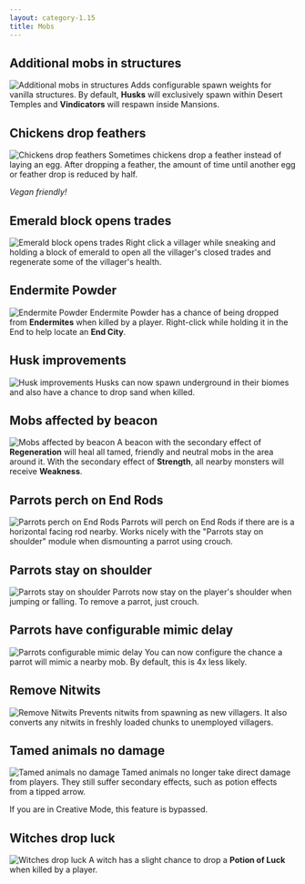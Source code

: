 ```yaml
---
layout: category-1.15
title: Mobs
---
```


## Additional mobs in structures
![Additional mobs in structures](https://i.postimg.cc/SNqBYFV3/Additional-mobs-in-structures.png)
Adds configurable spawn weights for vanilla structures.  By default, **Husks** will exclusively spawn within Desert Temples and **Vindicators** will respawn inside Mansions.

## Chickens drop feathers
![Chickens drop feathers](https://i.postimg.cc/NMDVKF01/Chickens_drop_feathers.png)
Sometimes chickens drop a feather instead of laying an egg.  After dropping a feather, the amount of time until another egg or feather drop is reduced by half.

*Vegan friendly!* 

## Emerald block opens trades
![Emerald block opens trades](https://i.postimg.cc/BvDpCtng/Emerald-block-opens-trades.png)
Right click a villager while sneaking and holding a block of emerald to open all the villager's closed trades and regenerate some of the villager's health.

## Endermite Powder
![Endermite Powder](https://i.postimg.cc/LXpTQRqM/Endermite-powder.png)
Endermite Powder has a chance of being dropped from **Endermites** when killed by a player.  Right-click while holding it in the End to help locate an **End City**.

## Husk improvements
![Husk improvements](https://i.postimg.cc/hjcLbrwD/Husk-improvements.png)
Husks can now spawn underground in their biomes and also have a chance to drop sand when killed.

## Mobs affected by beacon
![Mobs affected by beacon](https://i.postimg.cc/j2jyBjtB/Mobs-affected-by-beacon.png)
A beacon with the secondary effect of **Regeneration** will heal all tamed, friendly and neutral mobs in the area around it.  With the secondary effect of **Strength**, all nearby monsters will receive **Weakness**.

## Parrots perch on End Rods
![Parrots perch on End Rods](https://i.postimg.cc/qv3K0SSv/Parrots-perch-on-End-Rods.png)
Parrots will perch on End Rods if there are is a horizontal facing rod nearby.  Works nicely with the "Parrots stay on shoulder" module when dismounting a parrot using crouch.

## Parrots stay on shoulder
![Parrots stay on shoulder](https://i.postimg.cc/zGRntG98/Parrots-stay-on-shoulder.png)
Parrots now stay on the player's shoulder when jumping or falling. To remove a parrot, just crouch.

## Parrots have configurable mimic delay
![Parrots configurable mimic delay](https://i.postimg.cc/cCZ9VYrv/Parrots_mimic_sound_delay.jpg)
You can now configure the chance a parrot will mimic a nearby mob. By default, this is 4x less likely.

## Remove Nitwits
![Remove Nitwits](https://i.postimg.cc/k5dKqs7Q/Remove-nitwits.png)
Prevents nitwits from spawning as new villagers.  It also converts any nitwits in freshly loaded chunks to unemployed villagers.

## Tamed animals no damage
![Tamed animals no damage](https://i.postimg.cc/brGsQSzY/Tamed-animals-no-damage.png)
Tamed animals no longer take direct damage from players. They still suffer secondary effects, such as potion effects from a tipped arrow.

If you are in Creative Mode, this feature is bypassed.

## Witches drop luck
![Witches drop luck](https://i.postimg.cc/1t78nr1Y/Witches_drop_luck.png)
A witch has a slight chance to drop a **Potion of Luck** when killed by a player.